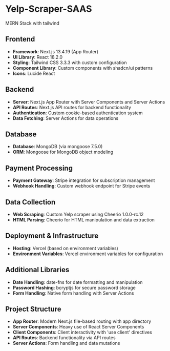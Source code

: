 # Yelp-Scraper-SAAS
MERN Stack with tailwind 
## Frontend

- **Framework**: Next.js 13.4.19 (App Router)
- **UI Library**: React 18.2.0
- **Styling**: Tailwind CSS 3.3.3 with custom configuration
- **Component Library**: Custom components with shadcn/ui patterns
- **Icons**: Lucide React


## Backend

- **Server**: Next.js App Router with Server Components and Server Actions
- **API Routes**: Next.js API routes for backend functionality
- **Authentication**: Custom cookie-based authentication system
- **Data Fetching**: Server Actions for data operations


## Database

- **Database**: MongoDB (via mongoose 7.5.0)
- **ORM**: Mongoose for MongoDB object modeling


## Payment Processing

- **Payment Gateway**: Stripe integration for subscription management
- **Webhook Handling**: Custom webhook endpoint for Stripe events


## Data Collection

- **Web Scraping**: Custom Yelp scraper using Cheerio 1.0.0-rc.12
- **HTML Parsing**: Cheerio for HTML manipulation and data extraction


## Deployment & Infrastructure

- **Hosting**: Vercel (based on environment variables)
- **Environment Variables**: Vercel environment variables for configuration


## Additional Libraries

- **Date Handling**: date-fns for date formatting and manipulation
- **Password Hashing**: bcryptjs for secure password storage
- **Form Handling**: Native form handling with Server Actions


## Project Structure

- **App Router**: Modern Next.js file-based routing with app directory
- **Server Components**: Heavy use of React Server Components
- **Client Components**: Client interactivity with 'use client' directives
- **API Routes**: Backend functionality via API routes
- **Server Actions**: Form handling and data mutations
